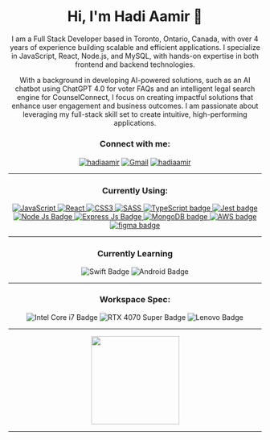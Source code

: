 <h1 align="center">Hi, I'm Hadi Aamir 👋</h1>

<p align="center">I am a Full Stack Developer based in Toronto, Ontario, Canada, with over 4 years of experience building scalable and efficient applications. I specialize in JavaScript, React, Node.js, and MySQL, with hands-on expertise in both frontend and backend technologies.</p>
<p align="center">
With a background in developing AI-powered solutions, such as an AI chatbot using ChatGPT 4.0 for voter FAQs and an intelligent legal search engine for CounselConnect, I focus on creating impactful solutions that enhance user engagement and business outcomes. I am passionate about leveraging my full-stack skill set to create intuitive, high-performing applications.</p>

<h3 align="center">Connect with me:</h3>
<p align="center">
<a href="[https://github.com/SamLamElectrician](https://github.com/hadiaamir)" target="__blank"><img align="center" src="https://img.shields.io/badge/GitHub-100000?style=for-the-badge&logo=github&logoColor=white" alt="hadiaamir"/></a>
<a href="hadi.aamir8@gmail.com" target="__blank"><img align="center" alt="Gmail" src="https://img.shields.io/badge/Gmail-D14836?style=for-the-badge&logo=gmail&logoColor=white" alt="hadiaamir8@gmail.com"/></a>
<a href="https://www.linkedin.com/in/hadiaamir/" target="__blank"><img align="center" src="https://img.shields.io/badge/LinkedIn-0077B5?style=for-the-badge&logo=linkedin&logoColor=white" alt="hadiaamir"/></a>
</p>

---

<h3 align="center">Currently Using:</h3>
<p align="center"> 
    <a href="https://developer.mozilla.org/en-US/docs/Web/JavaScript" target="__blank"> <img alt="JavaScript" src="https://img.shields.io/badge/javascript%20-%23323330.svg?&style=for-the-badge&logo=javascript&logoColor=%23F7DF1E"/> </a> 
    <a href="https://reactjs.org/" target="__blank"> <img alt="React" src="https://img.shields.io/badge/react%20-%2320232a.svg?&style=for-the-badge&logo=react&logoColor=%2361DAFB"/> </a> 
  <a href="https://en.wikipedia.org/wiki/CSS" target="__blank"> <img alt="CSS3" src="https://img.shields.io/badge/css3%20-%231572B6.svg?&style=for-the-badge&logo=css3&logoColor=white"/> </a> 
  <a href="https://sass-lang.com/" target="__blank"> <img alt="SASS" src="https://img.shields.io/badge/Sass-CC6699?style=for-the-badge&logo=sass&logoColor=white"/> </a> 
   <a href="https://www.typescriptlang.org/" target="__blank"> <img alt="TypeScript badge" src="https://img.shields.io/badge/typescript-%23007ACC.svg?style=for-the-badge&logo=typescript&logoColor=white"/> </a>
   <a href="https://jestjs.io/" target="__blank"> <img alt="Jest badge" src="https://img.shields.io/badge/Jest-C21325?style=for-the-badge&logo=jest&logoColor=white"/> </a>
   <a href="https://nodejs.org/en/" target="__blank"> <img alt="Node Js Badge" src="https://img.shields.io/badge/Node.js-339933?style=for-the-badge&logo=nodedotjs&logoColor=white"/> </a> 
<a href="https://expressjs.com/" target="__blank"> <img alt="Express Js Badge" src="https://img.shields.io/badge/Express.js-000000?style=for-the-badge&logo=express&logoColor=white"/> </a> 
<a href="https://www.mongodb.com/" target="__blank"> <img alt="MongoDB badge" src="https://img.shields.io/badge/MongoDB-4EA94B?style=for-the-badge&logo=mongodb&logoColor=white"/> </a><a href="https://www.aws.com/" target="__blank">
  <img alt="AWS badge" src="https://img.shields.io/badge/Amazon-F90?logo=amazon&logoColor=fff&style=for-the-badge"/>
</a>
   <a href="https://www.figma.com/files/recent?fuid=1168764690519449164" target="__blank"> <img alt="figma badge" src="https://img.shields.io/badge/Figma-F24E1E?style=for-the-badge&logo=figma&logoColor=white"/> </a>
   <br/>
<p align="center">

---
  
  
<h3 align="center">Currently Learning</h3>
<p align="center">
<img src="https://img.shields.io/badge/Swift-F05138?logo=swift&logoColor=fff&style=for-the-badge" alt="Swift Badge">
<img src="https://img.shields.io/badge/Android-34A853?logo=android&logoColor=fff&style=for-the-badge" alt="Android Badge">
</p>
  
---

<h3 align="center">Workspace Spec:</h3>
<p align="center">
<img src="https://img.shields.io/badge/Intel%20Core%20i7-0071C5?logo=intel&logoColor=fff&style=for-the-badge" alt="Intel Core i7 Badge">
<img src="https://img.shields.io/badge/RTX%204070%20Super-76B900?logo=nvidia&logoColor=fff&style=for-the-badge" alt="RTX 4070 Super Badge">
<img src="https://img.shields.io/badge/Lenovo-E2231A?logo=lenovo&logoColor=fff&style=for-the-badge" alt="Lenovo Badge">
</p>

---
<div align="center">
  <img   height="175em" src="https://github-readme-stats.vercel.app/api/top-langs/?username=hadiaamir&layout=compact&langs_count=7&theme=algolia"/>
</div>
     
---
